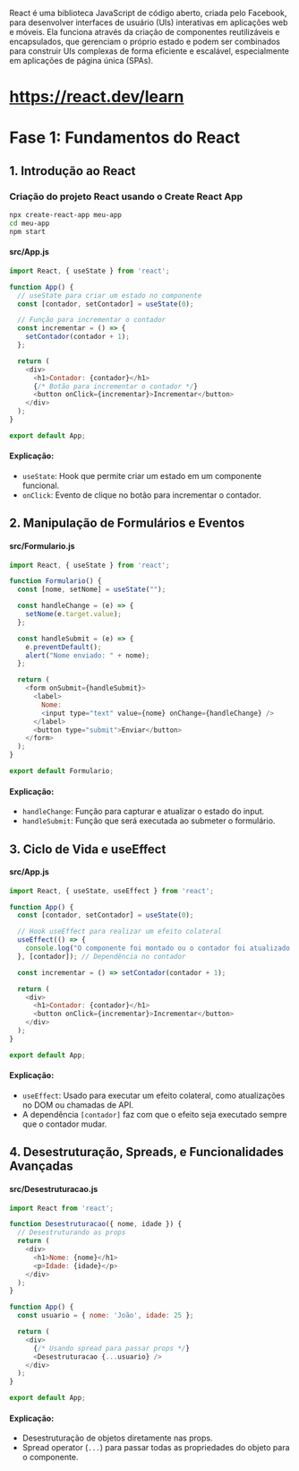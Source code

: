 React é uma biblioteca JavaScript de código aberto, criada pelo Facebook, para desenvolver interfaces de usuário (UIs) interativas em aplicações web e móveis. Ela funciona através da criação de componentes reutilizáveis e encapsulados, que gerenciam o próprio estado e podem ser combinados para construir UIs complexas de forma eficiente e escalável, especialmente em aplicações de página única (SPAs). 

# https://react.dev/learn

# Fase 1: Fundamentos do React

## 1. Introdução ao React

### Criação do projeto React usando o Create React App
```bash
npx create-react-app meu-app
cd meu-app
npm start
```

#### src/App.js
```javascript
import React, { useState } from 'react';

function App() {
  // useState para criar um estado no componente
  const [contador, setContador] = useState(0);

  // Função para incrementar o contador
  const incrementar = () => {
    setContador(contador + 1);
  };

  return (
    <div>
      <h1>Contador: {contador}</h1>
      {/* Botão para incrementar o contador */}
      <button onClick={incrementar}>Incrementar</button>
    </div>
  );
}

export default App;
```

#### Explicação:
- `useState`: Hook que permite criar um estado em um componente funcional.
- `onClick`: Evento de clique no botão para incrementar o contador.

## 2. Manipulação de Formulários e Eventos

#### src/Formulario.js
```javascript
import React, { useState } from 'react';

function Formulario() {
  const [nome, setNome] = useState("");

  const handleChange = (e) => {
    setNome(e.target.value);
  };

  const handleSubmit = (e) => {
    e.preventDefault();
    alert("Nome enviado: " + nome);
  };

  return (
    <form onSubmit={handleSubmit}>
      <label>
        Nome:
        <input type="text" value={nome} onChange={handleChange} />
      </label>
      <button type="submit">Enviar</button>
    </form>
  );
}

export default Formulario;
```

#### Explicação:
- `handleChange`: Função para capturar e atualizar o estado do input.
- `handleSubmit`: Função que será executada ao submeter o formulário.

## 3. Ciclo de Vida e useEffect

#### src/App.js
```javascript
import React, { useState, useEffect } from 'react';

function App() {
  const [contador, setContador] = useState(0);

  // Hook useEffect para realizar um efeito colateral
  useEffect(() => {
    console.log("O componente foi montado ou o contador foi atualizado!");
  }, [contador]); // Dependência no contador

  const incrementar = () => setContador(contador + 1);

  return (
    <div>
      <h1>Contador: {contador}</h1>
      <button onClick={incrementar}>Incrementar</button>
    </div>
  );
}

export default App;
```

#### Explicação:
- `useEffect`: Usado para executar um efeito colateral, como atualizações no DOM ou chamadas de API.
- A dependência `[contador]` faz com que o efeito seja executado sempre que o contador mudar.

## 4. Desestruturação, Spreads, e Funcionalidades Avançadas

#### src/Desestruturacao.js
```javascript
import React from 'react';

function Desestruturacao({ nome, idade }) {
  // Desestruturando as props
  return (
    <div>
      <h1>Nome: {nome}</h1>
      <p>Idade: {idade}</p>
    </div>
  );
}

function App() {
  const usuario = { nome: 'João', idade: 25 };

  return (
    <div>
      {/* Usando spread para passar props */}
      <Desestruturacao {...usuario} />
    </div>
  );
}

export default App;
```

#### Explicação:
- Desestruturação de objetos diretamente nas props.
- Spread operator (`...`) para passar todas as propriedades do objeto para o componente.
